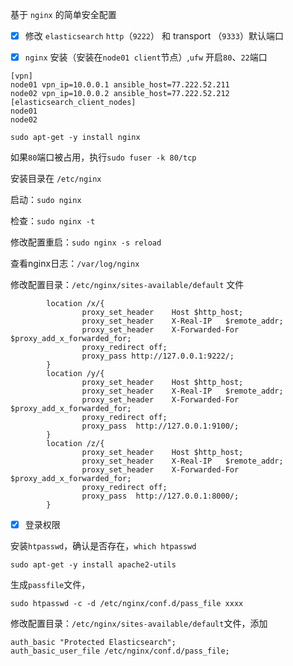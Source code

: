 基于 `nginx` 的简单安全配置

* [x] 修改 `elasticsearch` `http`（`9222`） 和 transport （`9333`）默认端口

* [x] `nginx` 安装（安装在`node01 client`节点）,`ufw` 开启`80`、`22`端口

```
[vpn]
node01 vpn_ip=10.0.0.1 ansible_host=77.222.52.211
node02 vpn_ip=10.0.0.2 ansible_host=77.222.52.212
[elasticsearch_client_nodes]
node01
node02
```

`sudo apt-get -y install nginx`

如果`80`端口被占用，执行`sudo fuser -k 80/tcp`

安装目录在 `/etc/nginx`

启动：`sudo nginx`

检查：`sudo nginx -t`

修改配置重启：`sudo nginx -s reload`

查看nginx日志：`/var/log/nginx`

修改配置目录：`/etc/nginx/sites-available/default` 文件

```
        location /x/{
                proxy_set_header    Host $http_host;
                proxy_set_header    X-Real-IP   $remote_addr;
                proxy_set_header    X-Forwarded-For $proxy_add_x_forwarded_for;
                proxy_redirect off;
                proxy_pass http://127.0.0.1:9222/;
        }
        location /y/{
                proxy_set_header    Host $http_host;
                proxy_set_header    X-Real-IP   $remote_addr;
                proxy_set_header    X-Forwarded-For $proxy_add_x_forwarded_for;
                proxy_redirect off;
                proxy_pass  http://127.0.0.1:9100/;
        }
        location /z/{
                proxy_set_header    Host $http_host;
                proxy_set_header    X-Real-IP   $remote_addr;
                proxy_set_header    X-Forwarded-For $proxy_add_x_forwarded_for;
                proxy_redirect off;
                proxy_pass  http://127.0.0.1:8000/;
        }
```

* [x] 登录权限

安装`htpasswd`，确认是否存在，`which htpasswd`

`sudo apt-get -y install apache2-utils`

生成`passfile`文件，

`sudo htpasswd -c -d /etc/nginx/conf.d/pass_file xxxx`

修改配置目录：`/etc/nginx/sites-available/default`文件，添加

```
auth_basic "Protected Elasticsearch";
auth_basic_user_file /etc/nginx/conf.d/pass_file;
```



